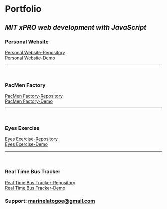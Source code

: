 # **Portfolio**

## _MIT xPRO web development with JavaScript_


### Personal Website
<a href="https://github.com/Marinela26/Personal-Website">Personal Website-Repository</a>
<br>
<a href="https://marinela26.github.io/Personal-Website/">Personal Website-Demo</a>

<hr>
<br>



### PacMen Factory
<a href="https://github.com/Marinela26/PacMen-Factory">PacMen Factory-Repository</a>
<br>
<a href="https://marinela26.github.io/PacMen-Factory/">PacMen Factory-Demo</a>

<hr>
<br>


### Eyes Exercise
<a href="https://github.com/marinela-togoe/Eyes-Exercise">Eyes Exercise-Repository</a>
<br>
<a href="https://marinela-togoe.github.io/Eyes-Exercise/">Eyes Exercise-Demo</a>

<hr>
<br>

### Real Time Bus Tracker
<a href="https://github.com/Marinela26/Real-Time-Bus-Tracker">Real Time Bus Tracker-Repository</a>
<br>
<a href="https://marinela26.github.io/Real-Time-Bus-Tracker/">Real Time Bus Tracker-Demo</a>


### Support: marinelatogoe@gmail.com



